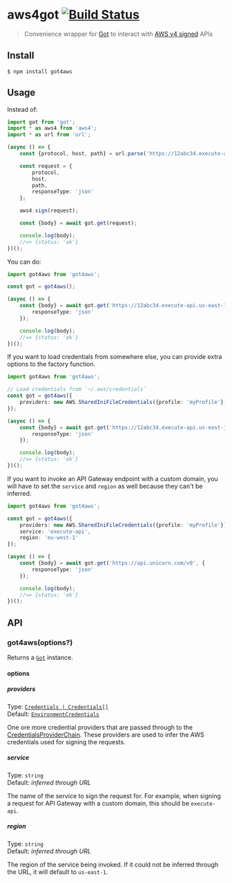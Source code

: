 # aws4got [![Build Status](https://travis-ci.org/samverschueren/got4aws.svg?branch=master)](https://travis-ci.org/samverschueren/got4aws)

> Convenience wrapper for [Got](https://github.com/sindresorhus/got) to interact with [AWS v4 signed](https://docs.aws.amazon.com/general/latest/gr/signing_aws_api_requests.html) APIs

## Install

```
$ npm install got4aws
```

## Usage

Instead of:

```ts
import got from 'got';
import * as aws4 from 'aws4';
import * as url from 'url';

(async () => {
	const {protocol, host, path} = url.parse('https://12abc34.execute-api.us-east-1.amazonaws.com/v0');

	const request = {
		protocol,
		host,
		path,
		responseType: 'json'
	};

	aws4.sign(request);

	const {body} = await got.get(request);

	console.log(body);
	//=> {status: 'ok'}
})();
```

You can do:

```ts
import got4aws from 'got4aws';

const got = got4aws();

(async () => {
	const {body} = await got.get('https://12abc34.execute-api.us-east-1.amazonaws.com/v0', {
		responseType: 'json'
	});

	console.log(body);
	//=> {status: 'ok'}
})();
```

If you want to load credentials from somewhere else, you can provide extra options to the factory function.

```ts
import got4aws from 'got4aws';

// Load credentials from `~/.aws/credentials`
const got = got4aws({
	providers: new AWS.SharedIniFileCredentials({profile: 'myProfile'})
});

(async () => {
	const {body} = await got.get('https://12abc34.execute-api.us-east-1.amazonaws.com/v0', {
		responseType: 'json'
	});

	console.log(body);
	//=> {status: 'ok'}
})();
```

If you want to invoke an API Gateway endpoint with a custom domain, you will have to set the `service` and `region` as well because they can't be inferred.

```ts
import got4aws from 'got4aws';

const got = got4aws({
	providers: new AWS.SharedIniFileCredentials({profile: 'myProfile'}),
	service: 'execute-api',
	region: 'eu-west-1'
});

(async () => {
	const {body} = await got.get('https://api.unicorn.com/v0', {
		responseType: 'json'
	});

	console.log(body);
	//=> {status: 'ok'}
})();
```


## API

### got4aws(options?)

Returns a [`Got`](https://github.com/sindresorhus/got) instance.

#### options

##### providers

Type: [`Credentials | Credentials[]`](https://docs.aws.amazon.com/AWSJavaScriptSDK/latest/AWS/Credentials.html)<br>
Default: [`EnvironmentCredentials`](https://docs.aws.amazon.com/AWSJavaScriptSDK/latest/AWS/EnvironmentCredentials.html)

One ore more credential providers that are passed through to the [CredentialsProviderChain](https://docs.aws.amazon.com/AWSJavaScriptSDK/latest/AWS/CredentialProviderChain.html). These providers are used to infer the AWS credentials used for signing the requests.

##### service

Type: `string`<br>
Default: *inferred through URL*

The name of the service to sign the request for. For example, when signing a request for API Gateway with a custom domain, this should be `execute-api`.

##### region

Type: `string`<br>
Default: *inferred through URL*

The region of the service being invoked. If it could not be inferred through the URL, it will default to `us-east-1`.
